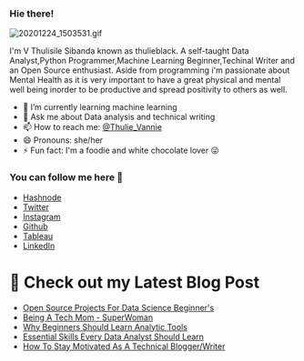 ### Hie there!

![20201224_1503531.gif](https://cdn.hashnode.com/res/hashnode/image/upload/v1608981101709/b1uMJDFbR.gif)



I'm V Thulisile Sibanda known as thulieblack. A self-taught Data Analyst,Python Programmer,Machine Learning Beginner,Techinal Writer and an Open Source enthusiast. Aside from programming i'm passionate about Mental Health as it is very important to have a great physical and mental well being inorder to be productive and spread positivity to others as well. 

- 🌱 I’m currently learning machine learning
- 💬 Ask me about Data analysis and technical writing
- 📫 How to reach me: [@Thulie_Vannie](https://twitter.com/Thulie_Vannie)
- 😄 Pronouns: she/her
- ⚡ Fun fact: I'm a foodie and white chocolate lover 😜

### You can follow me here 🌹

- [Hashnode](https://hashnode.com/@thulieblack)
- [Twitter](https://twitter.com/Thulie_Vannie)
- [Instagram](https://www.instagram.com/the_proudlyblack_thulisile/)
- [Github](https://github.com/thulieblack)
- [Tableau](https://public.tableau.com/profile/thulieblack#!/)
- [LinkedIn](https://www.linkedin.com/in/v-thulisile-sibanda)
# 📩 Check out my Latest Blog Post 
<!-- BLOG-POST-LIST:START -->
- [Open Source Projects For Data Science Beginner's](https://thulieblack.hashnode.dev/open-source-projects-for-data-science-beginners)
- [Being A Tech Mom - SuperWoman](https://thulieblack.hashnode.dev/being-a-tech-mom-superwoman)
- [Why Beginners Should Learn Analytic Tools](https://thulieblack.hashnode.dev/why-beginners-should-learn-analytic-tools)
- [Essential Skills Every Data Analyst Should Learn](https://thulieblack.hashnode.dev/essential-skills-every-data-analyst-should-learn)
- [How To Stay Motivated As A Technical Blogger/Writer](https://thulieblack.hashnode.dev/how-to-stay-motivated-as-a-technical-bloggerwriter)
<!-- BLOG-POST-LIST:END -->
